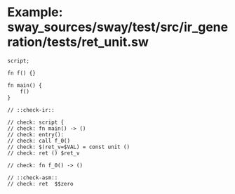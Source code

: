 # Example: sway_sources/sway/test/src/ir_generation/tests/ret_unit.sw

```sway
script;

fn f() {}

fn main() {
    f()
}

// ::check-ir::

// check: script {
// check: fn main() -> ()
// check: entry():
// check: call f_0()
// check: $(ret_v=$VAL) = const unit ()
// check: ret () $ret_v

// check: fn f_0() -> ()

// ::check-asm::
// check: ret  $$zero

```
